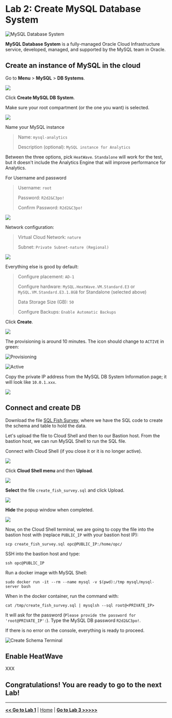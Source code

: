 # Lab 2: Create MySQL Database System

![MySQL Database System](./images/mds_banner.png)

**MySQL Database System** is a fully-managed Oracle Cloud Infrastructure service, developed, managed, and supported by the MySQL team in Oracle.

## Create an instance of MySQL in the cloud

Go to **Menu** > **MySQL** > **DB Systems**.

![](./images/mysql_menu.png)

Click **Create MySQL DB System**.

Make sure your root compartment (or the one you want) is selected.

![](./images/mysql_create_button.png)

Name your MySQL instance

> Name: `mysql-analytics`
> 
> Description (optional): `MySQL instance for Analytics`

Between the three options, pick `HeatWave`. `Standalone` will work for the test, but it doesn't include the Analytics Engine that will improve performance for Analytics.

For Username and password

> Username: `root`
> 
> Password: `R2d2&C3po!`
> 
> Confirm Password: `R2d2&C3po!`

![](./images/mysql_create_db_fields.png)

Network configuration:

> Virtual Cloud Network: `nature`
> 
> Subnet: `Private Subnet-nature (Regional)`

![](./images/mysql_vcn_fields.png)

Everything else is good by default:

> Configure placement: `AD-1`
> 
> Configure hardware: `MySQL.HeatWave.VM.Standard.E3` or `MySQL.VM.Standard.E3.1.8GB` for Standalone (selected above)
> 
> Data Storage Size (GB): `50`
> 
> Configure Backups: `Enable Automatic Backups`

Click **Create**.

![](./images/mysql_shape_fields.png)

The provisioning is around 10 minutes. The icon should change to `ACTIVE` in green:

![Provisioning](./images/mds-provisioning.png)

![Active](./images/mds-active.png)

Copy the private IP address from the MySQL DB System Information page; it will look like `10.0.1.xxx`.

![](images/mysql_private_ip.png)

## Connect and create DB

Download the file [SQL Fish Survey](./files/create_fish_survey.sql), where we have the SQL code to create the schema and table to hold the data.

Let's upload the file to Cloud Shell and then to our Bastion host. From the bastion host, we can run MySQL Shell to run the SQL file.

Connect with Cloud Shell (if you close it or it is no longer active).

![](./images/cloud_shell.png)

Click **Cloud Shell menu** and then **Upload**.

![](./images/cloud_shell_upload_sql.png)

**Select** the file `create_fish_survey.sql` and click Upload.

![](./images/cloud_shell_upload_select_file.png)

**Hide** the popup window when completed.

![](./images/cloud_shell_upload_completed.png)

Now, on the Cloud Shell terminal, we are going to copy the file into the bastion host with (replace `PUBLIC_IP` with your bastion host IP):

```
scp create_fish_survey.sql opc@PUBLIC_IP:/home/opc/
```

SSH into the bastion host and type:

```
ssh opc@PUBLIC_IP
```

Run a docker image with MySQL Shell:

```
sudo docker run -it --rm --name mysql -v $(pwd):/tmp mysql/mysql-server bash
```

When in the docker container, run the command with:

```
cat /tmp/create_fish_survey.sql | mysqlsh --sql root@<PRIVATE_IP>
```

It will ask for the password (`Please provide the password for 'root@PRIVATE_IP':`). Type the MySQL DB password `R2d2&C3po!`.

If there is no error on the console, everything is ready to proceed.

![Create Schema Terminal](./images/create_schema_mysql_terminal.png)

## Enable HeatWave

XXX

## Congratulations! You are ready to go to the next Lab!

---

[**<< Go to Lab 1**](../lab1/README.md) | [Home](../README.md) | [**Go to Lab 3 >>>>>**](../lab3/README.md)